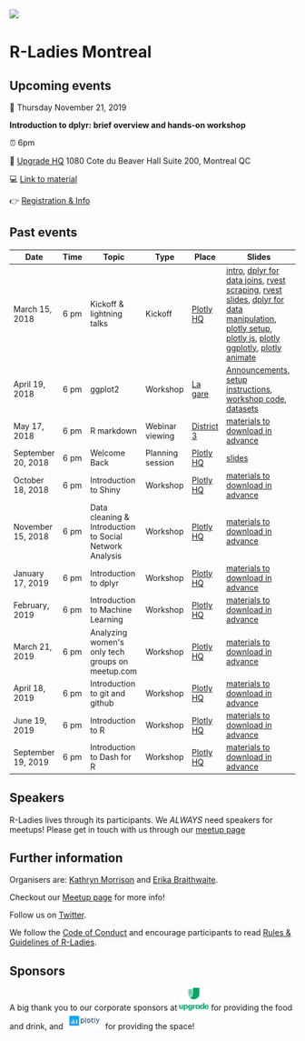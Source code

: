 
<img src="https://github.com/rladies/starter-kit/blob/master/logo/R-LadiesGlobal_RBG_online_LogoWithText_Horizontal.png" data-canonical-src="https://github.com/rladies/starter-kit/blob/master/logo/R-LadiesGlobal_RBG_online_LogoWithText_Horizontal.png" height="100" />

# R-Ladies Montreal

## Upcoming events
:date: Thursday November 21, 2019 

**Introduction to dplyr: brief overview and hands-on workshop**


:alarm_clock: 6pm

:round_pushpin: [Upgrade HQ](shorturl.at/kOSW6)  1080 Cote du Beaver Hall Suite 200, Montreal QC


:computer: [Link to material](https://github.com/rladies/meetup-presentations_montreal/tree/master/20191121_dplyr-workshop)


:point_right: [Registration & Info](https://www.meetup.com/rladies-montreal/)  

## Past events
| Date  | Time  | Topic  | Type  | Place  | Slides  |
|---|---|---|---|---|---|
| March 15, 2018 | 6 pm  | Kickoff & lightning talks  | Kickoff  | [Plotly HQ](https://goo.gl/maps/xCipeSaBddG2)   | [intro](https://github.com/rladies/meetup-presentations_montreal/blob/master/20180315_Kickoff/rladies_intro.pdf), [dplyr for data joins](https://github.com/rladies/meetup-presentations_montreal/blob/master/20180315_Kickoff/joining.pdf), [rvest scraping](https://github.com/rladies/meetup-presentations_montreal/blob/master/20180315_Kickoff/rvest-scraping.R), [rvest slides](https://github.com/rladies/meetup-presentations_montreal/blob/master/20180315_Kickoff/rvest-slides.pdf), [dplyr for data manipulation](https://github.com/rladies/meetup-presentations_montreal/blob/master/20180315_Kickoff/intro-to-dplyr.md), [plotly setup](https://github.com/rladies/meetup-presentations_montreal/blob/master/20180315_Kickoff/plotly_setup-ex.R), [plotly js](https://github.com/rladies/meetup-presentations_montreal/blob/master/20180315_Kickoff/plotly_js-ex.R), [plotly ggplotly](https://github.com/rladies/meetup-presentations_montreal/blob/master/20180315_Kickoff/plotly_ggplotly-ex.R), [plotly animate](https://github.com/rladies/meetup-presentations_montreal/blob/master/20180315_Kickoff/plotly_animate-ex.R)|
| April 19, 2018 | 6 pm | ggplot2 | Workshop | [La gare](https://goo.gl/maps/Cai6NXkMd5B2) | [Announcements](https://docs.google.com/document/d/1dcwCYhlmb1EDHl-XCbtb_Mcr3yp-tGRluQWhCJ82w5M/edit?usp=sharing), [setup instructions](https://github.com/rladies/meetup-presentations_montreal/blob/master/20180419_ggplot/setup.md), [workshop code](https://github.com/rladies/meetup-presentations_montreal/blob/master/20180419_ggplot/Code/Workshop.R), [datasets](https://github.com/rladies/meetup-presentations_montreal/blob/master/20180419_ggplot/Data) |
| May 17, 2018 | 6 pm | R markdown | Webinar viewing | [District 3](https://goo.gl/maps/hjFywveKB7k) |[materials to download in advance](https://github.com/rstudio/webinars/tree/master/25-Notebooks) |
| September 20, 2018 | 6 pm | Welcome Back |  Planning session |  [Plotly HQ](https://goo.gl/maps/xCipeSaBddG2) | [slides](https://github.com/ErikaBraith/meetup-presentations_montreal/tree/master/20180920_RLadies-welcome) |
| October 18, 2018 | 6 pm | Introduction to Shiny | Workshop |  [Plotly HQ](https://goo.gl/maps/xCipeSaBddG2) | [materials to download in advance](https://github.com/ErikaBraith/meetup-presentations_montreal/tree/master/20181018_shiny) |
| November 15, 2018 | 6 pm | Data cleaning & Introduction to Social Network Analysis | Workshop |  [Plotly HQ](https://goo.gl/maps/xCipeSaBddG2) | [materials to download in advance](https://github.com/ErikaBraith/meetup-presentations_montreal/tree/master/20181115_data-cleaning) |
| January 17, 2019 | 6 pm | Introduction to dplyr | Workshop |  [Plotly HQ](https://goo.gl/maps/xCipeSaBddG2) | [materials to download in advance](https://github.com/ErikaBraith/meetup-presentations_montreal/tree/master/20190117_dplyr) |
| February, 2019 | 6 pm | Introduction to Machine Learning | Workshop |  [Plotly HQ](https://goo.gl/maps/xCipeSaBddG2) | [materials to download in advance](https://github.com/rladies/meetup-presentations_montreal/tree/master/20190221_ML) |
| March 21, 2019 | 6 pm | Analyzing women's only tech groups on meetup.com | Workshop |  [Plotly HQ](https://goo.gl/maps/xCipeSaBddG2) | [materials to download in advance](https://github.com/rladies/meetup-presentations_montreal/tree/master/20190319_women-tech) |
| April 18, 2019 | 6 pm | Introduction to git and github | Workshop |  [Plotly HQ](https://goo.gl/maps/xCipeSaBddG2) | [materials to download in advance](https://github.com/cldougl/rladies-git-intro.git) |
| June 19, 2019 | 6 pm | Introduction to R | Workshop |  [Plotly HQ](https://goo.gl/maps/xCipeSaBddG2) | [materials to download in advance](https://github.com/rladies/meetup-presentations_montreal/tree/master/20190620_Intro-To-R) |
| September 19, 2019 | 6 pm | Introduction to Dash for R | Workshop |  [Plotly HQ](https://goo.gl/maps/xCipeSaBddG2) | [materials to download in advance](https://github.com/rpkyle/rladies-mtl-demo/tree/24f8c6e37aeebc75a7077deddfd1075cd2b6df84) |


## Speakers
R-Ladies lives through its participants. We *ALWAYS* need speakers for meetups! Please get in touch with us through our [meetup page](https://www.meetup.com/rladies-montreal/)

## Further information
Organisers are: [Kathryn Morrison](https://www.precision-analytics.ca/ourteam/) and [Erika Braithwaite](https://www.precision-analytics.ca/ourteam/).


Checkout our [Meetup page](https://www.meetup.com/rladies-montreal/) for more info!

Follow us on [Twitter](https://twitter.com/RLadiesMTL).

We follow the [Code of Conduct](https://github.com/rladies/starter-kit/wiki/Code-of-Conduct) and encourage participants to read [Rules & Guidelines of R-Ladies](https://github.com/rladies/starter-kit/blob/master/R-Ladies_RulesGuidelines.pdf).

## Sponsors

A big thank you to our corporate sponsors at [<img src="https://github.com/ErikaBraith/meetup-presentations_montreal/blob/master/archived/upgrade_logo.png" height = "40">](https://plot.ly/) for providing the food and drink, and [<img src="https://github.com/ErikaBraith/meetup-presentations_montreal/blob/master/archived/Plotly-logo.png" height = "30">](https://plot.ly/) for providing the space!